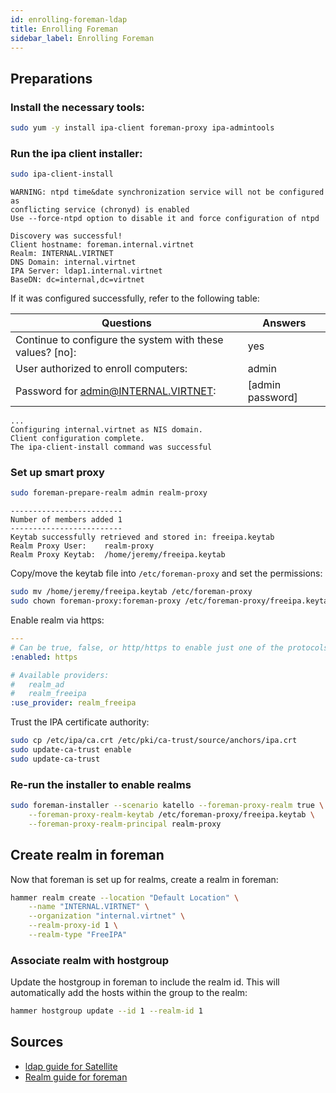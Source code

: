 ```yaml
---
id: enrolling-foreman-ldap
title: Enrolling Foreman
sidebar_label: Enrolling Foreman
---
```




## Preparations
### Install the necessary tools:
```bash
sudo yum -y install ipa-client foreman-proxy ipa-admintools
```
### Run the ipa client installer:
```bash
sudo ipa-client-install
```
```text title="expected output" {5}
WARNING: ntpd time&date synchronization service will not be configured as
conflicting service (chronyd) is enabled
Use --force-ntpd option to disable it and force configuration of ntpd

Discovery was successful!
Client hostname: foreman.internal.virtnet
Realm: INTERNAL.VIRTNET
DNS Domain: internal.virtnet
IPA Server: ldap1.internal.virtnet
BaseDN: dc=internal,dc=virtnet
```
If it was configured successfully, refer to the following table:

|Questions                                                |Answers            |
|---------------------------------------------------------|-------------------|
|Continue to configure the system with these values? [no]:| yes               |
|User authorized to enroll computers:                     | admin             |
|Password for admin@INTERNAL.VIRTNET:                     | \[admin password\]|

```text title="expected output"
...
Configuring internal.virtnet as NIS domain.
Client configuration complete.
The ipa-client-install command was successful
```
### Set up smart proxy
```bash
sudo foreman-prepare-realm admin realm-proxy
```
```text title="expected output"
-------------------------
Number of members added 1
-------------------------
Keytab successfully retrieved and stored in: freeipa.keytab
Realm Proxy User:    realm-proxy
Realm Proxy Keytab:  /home/jeremy/freeipa.keytab
```
Copy/move the keytab file into `/etc/foreman-proxy` and set the permissions:
```bash
sudo mv /home/jeremy/freeipa.keytab /etc/foreman-proxy
sudo chown foreman-proxy:foreman-proxy /etc/foreman-proxy/freeipa.keytab
```
Enable realm via https:
```yaml title="/etc/foreman-proxy/settings.d/realm.yml" {3}
---
# Can be true, false, or http/https to enable just one of the protocols
:enabled: https

# Available providers:
#   realm_ad
#   realm_freeipa
:use_provider: realm_freeipa
```
Trust the IPA certificate authority:
```bash
sudo cp /etc/ipa/ca.crt /etc/pki/ca-trust/source/anchors/ipa.crt
sudo update-ca-trust enable
sudo update-ca-trust
```
### Re-run the installer to enable realms
```bash
sudo foreman-installer --scenario katello --foreman-proxy-realm true \
    --foreman-proxy-realm-keytab /etc/foreman-proxy/freeipa.keytab \
    --foreman-proxy-realm-principal realm-proxy
```
## Create realm in foreman
Now that foreman is set up for realms, create a realm in foreman:
```bash
hammer realm create --location "Default Location" \
    --name "INTERNAL.VIRTNET" \
    --organization "internal.virtnet" \
    --realm-proxy-id 1 \
    --realm-type "FreeIPA"
```
### Associate realm with hostgroup
Update the hostgroup in foreman to include the realm id. This will automatically add the hosts within the group to the realm:
```bash
hammer hostgroup update --id 1 --realm-id 1
```

## Sources
- [ldap guide for Satellite](https://access.redhat.com/documentation/en-us/red_hat_satellite/6.0/html/user_guide/chap-red_hat_satellite-user_guide-configuring_identity_management_in_red_hat_satellite)
- [Realm guide for foreman](https://theforeman.org/manuals/2.3/index.html#4.3.8Realm)